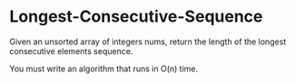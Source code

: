 # Longest-Consecutive-Sequence

Given an unsorted array of integers nums, return the length of the longest consecutive elements sequence.

You must write an algorithm that runs in O(n) time.

